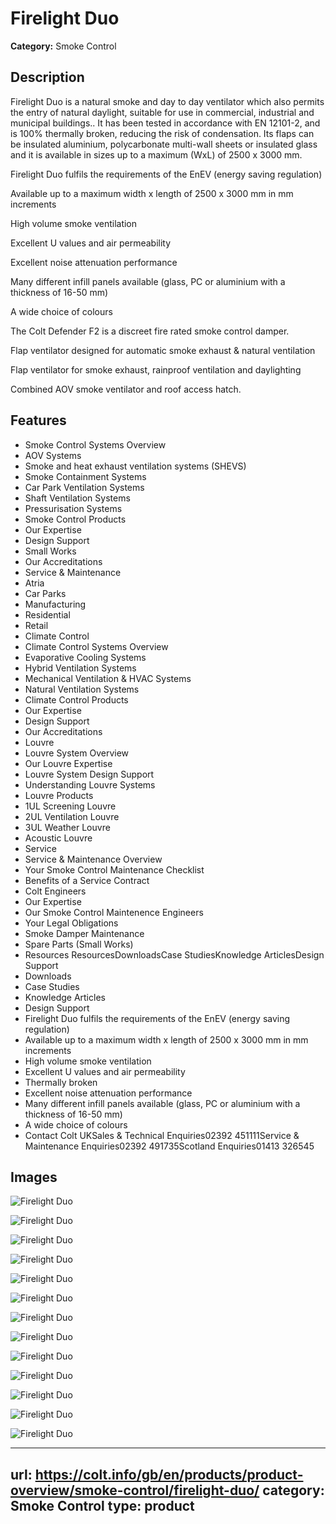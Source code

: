# Firelight Duo

**Category:** Smoke Control

## Description

Firelight Duo is a natural smoke and day to day ventilator which also permits the entry of natural daylight, suitable for use in commercial, industrial and municipal buildings.. It has been tested in accordance with EN 12101-2, and is 100% thermally broken, reducing the risk of condensation. Its flaps can be insulated aluminium, polycarbonate multi-wall sheets or insulated glass and it is available in sizes up to a maximum (WxL) of 2500 x 3000 mm.

Firelight Duo fulfils the requirements of the EnEV (energy saving regulation)

Available up to a maximum width x length of 2500 x 3000 mm in mm increments

High volume smoke ventilation

Excellent U values and air permeability

Excellent noise attenuation performance

Many different infill panels available (glass, PC or aluminium with a thickness of 16-50 mm)

A wide choice of colours

The Colt Defender F2 is a discreet fire rated smoke control damper.

Flap ventilator designed for automatic smoke exhaust & natural ventilation

Flap ventilator for smoke exhaust, rainproof ventilation and daylighting

Combined AOV smoke ventilator and roof access hatch.

## Features

- Smoke Control Systems Overview
- AOV Systems
- Smoke and heat exhaust ventilation systems (SHEVS)
- Smoke Containment Systems
- Car Park Ventilation Systems
- Shaft Ventilation Systems
- Pressurisation Systems
- Smoke Control Products
- Our Expertise
- Design Support
- Small Works
- Our Accreditations
- Service & Maintenance
- Atria
- Car Parks
- Manufacturing
- Residential
- Retail
- Climate Control
- Climate Control Systems Overview
- Evaporative Cooling Systems
- Hybrid Ventilation Systems
- Mechanical Ventilation & HVAC Systems
- Natural Ventilation Systems
- Climate Control Products
- Our Expertise
- Design Support
- Our Accreditations
- Louvre
- Louvre System Overview
- Our Louvre Expertise
- Louvre System Design Support
- Understanding Louvre Systems
- Louvre Products
- 1UL Screening Louvre
- 2UL Ventilation Louvre
- 3UL Weather Louvre
- Acoustic Louvre
- Service 
- Service & Maintenance Overview
- Your Smoke Control Maintenance Checklist
- Benefits of a Service Contract
- Colt Engineers
- Our Expertise
- Our Smoke Control Maintenence Engineers
- Your Legal Obligations
- Smoke Damper Maintenance
- Spare Parts (Small Works)
- Resources
ResourcesDownloadsCase StudiesKnowledge ArticlesDesign Support
- Downloads
- Case Studies
- Knowledge Articles
- Design Support
- Firelight Duo fulfils the requirements of the EnEV (energy saving regulation)
- Available up to a maximum width x length of 2500 x 3000 mm in mm increments
- High volume smoke ventilation
- Excellent U values and air permeability
- Thermally broken
- Excellent noise attenuation performance
- Many different infill panels available (glass, PC or aluminium with a thickness of 16-50 mm)
- A wide choice of colours
- Contact Colt UKSales & Technical Enquiries02392 451111Service & Maintenance Enquiries02392 491735Scotland Enquiries01413 326545

## Images

![Firelight Duo](https://colt.info/content/dam/colt/colt/products/firelight-duo/colt-product-firelight-duo.png/jcr:content/renditions/cq5dam.web.1280.1280.png)

![Firelight Duo](https://colt.info/content/dam/colt/colt/products/firelight-duo/colt-product-firelight-duo-1.jpg/jcr:content/renditions/original)

![Firelight Duo](https://colt.info/content/dam/colt/colt/products/firelight-duo/colt-product-firelight-duo-2.jpg/jcr:content/renditions/original)

![Firelight Duo](https://colt.info/content/dam/colt/colt/products/firelight-duo/colt-product-firelight-duo-3.jpg/jcr:content/renditions/original)

![Firelight Duo](https://colt.info/content/dam/colt/colt/products/firelight-duo/colt-product-firelight-duo.png/jcr:content/renditions/cq5dam.web.1280.1280.png)

![Firelight Duo](https://colt.info/content/dam/colt/colt/products/firelight-duo/colt-product-firelight-duo-1.jpg/jcr:content/renditions/original)

![Firelight Duo](https://colt.info/content/dam/colt/colt/products/firelight-duo/colt-product-firelight-duo-2.jpg/jcr:content/renditions/original)

![Firelight Duo](https://colt.info/content/dam/colt/colt/products/firelight-duo/colt-product-firelight-duo-3.jpg/jcr:content/renditions/original)

![Firelight Duo](https://colt.info/content/dam/colt/colt/products/defender-f2/colt-defender-f2-closed-en-gb-ie.png/jcr:content/renditions/cq5dam.web.1280.1280.png)

![Firelight Duo](https://colt.info/content/dam/colt/colt/products/apollo/colt-product-apollo-render.png/jcr:content/renditions/cq5dam.web.1280.1280.png)

![Firelight Duo](https://colt.info/content/dam/colt/colt/products/apollo-ati/colt-product-apollo-ati-render.png/jcr:content/renditions/cq5dam.web.1280.1280.png)

![Firelight Duo](https://colt.info/content/dam/colt/colt/products/axs-140/colt-axs-140-en-gb-ie.png/jcr:content/renditions/cq5dam.web.1280.1280.png)

![Firelight Duo](https://colt.info/gb/en/products/product-overview/smoke-control/firelight-duo/)

---
url: https://colt.info/gb/en/products/product-overview/smoke-control/firelight-duo/
category: Smoke Control
type: product
---
